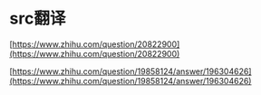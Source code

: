 # src翻译



[https://www.zhihu.com/question/20822900](https://www.zhihu.com/question/20822900)









[https://www.zhihu.com/question/19858124/answer/196304626](https://www.zhihu.com/question/19858124/answer/196304626)












